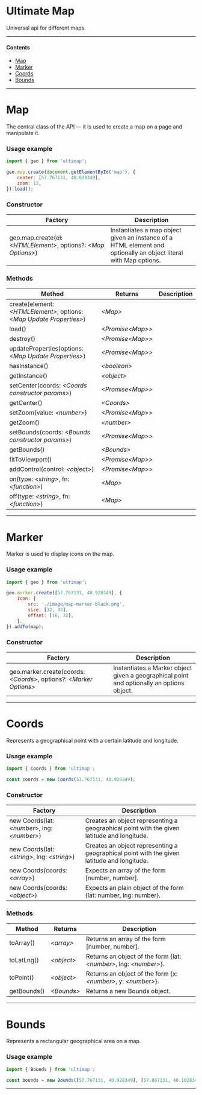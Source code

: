 # Ultimate Map

Universal api for different maps.

---

#### Contents
- [Map](#map)
- [Marker](#marker)
- [Coords](#coords)
- [Bounds](#bounds)

---

# Map

The central class of the API — it is used to create a map on a page and manipulate it.

### Usage example

``` javascript
import { geo } from 'ultimap';

geo.map.create(document.getElementById('map'), {
    center: [57.767131, 40.928349],
    zoom: 13,
}).load();
```

### Constructor

| Factory | Description |
| ------- | ----------- |
|geo.map.create(el: *\<HTMLElement\>*, options?: *\<Map Options\>*)| Instantiates a map object given an instance of a <div> HTML element and optionally an object literal with Map options.

### Methods

| Method | Returns | Description |
| ------ | ------- | ----------- |
| create(element: *\<HTMLElement\>*, options: *\<Map Update Properties\>*) | *\<Map\>* ||
| load() | *\<Promise\<Map\>\>* ||
| destroy() | *\<Promise\<Map\>\>* ||
| updateProperties(options: *\<Map Update Properties\>*) | *\<Promise\<Map\>\>* ||
| hasInstance() | *\<boolean\>* ||
| getInstance() | *\<object\>* ||
| setCenter(coords: *\<Coords constructor params\>*) | *\<Promise\<Map\>\>* ||
| getCenter() | *\<Coords\>* ||
| setZoom(value: *\<number\>*) | *\<Promise\<Map\>\>* ||
| getZoom() | *\<number\>* ||
| setBounds(coords: *\<Bounds constructor params\>*) | *\<Promise\<Map\>\>* ||
| getBounds() | *\<Bounds\>* ||
| fitToViewport() | *\<Promise\<Map\>\>* ||
| addControl(control: *\<object\>*) | *\<Promise\<Map\>\>* ||
| on(type: *\<string\>*, fn: *\<function\>*) | *\<Map\>* ||
| off(type: *\<string\>*, fn: *\<function\>*) | *\<Map\>* ||

---



# Marker

Marker is used to display icons on the map.

### Usage example

``` javascript
import { geo } from 'ultimap';

geo.marker.create([57.767131, 40.928349], {
    icon: {
        src: './image/map-marker-black.png',
        size: [32, 32],
        offset: [16, 32],
    },
}).addTo(map);
```

### Constructor

| Factory | Description |
| ------- | ----------- |
|geo.marker.create(coords: *\<Coords\>*, options?: *\<Marker Options\>* | Instantiates a Marker object given a geographical point and optionally an options object. |

---



# Coords

Represents a geographical point with a certain latitude and longitude.

### Usage example

``` javascript
import { Coords } from 'ultimap';

const coords = new Coords(57.767131, 40.928349);
```

### Constructor

| Factory | Description |
| ------- | ----------- |
|new Coords(lat: *\<number\>*, lng: *\<number\>*)| Creates an object representing a geographical point with the given latitude and longitude. |
|new Coords(lat: *\<string\>*, lng: *\<string\>*)| Creates an object representing a geographical point with the given latitude and longitude. |
|new Coords(coords: *\<array\>*) | Expects an array of the form \[number, number\]. |
|new Coords(coords: *\<object\>*) | Expects an plain object of the form {lat: number, lng: number}. |

### Methods

| Method | Returns | Description |
| ------ | ------- | ----------- |
| toArray() | *\<array\>* | Returns an array of the form \[number, number\].
| toLatLng() | *\<object\>* | Returns an object of the form {lat: *\<number\>*, lng: *\<number\>*}.
| toPoint() | *\<object\>* | Returns an object of the form {x: *\<number\>*, y: *\<number\>*}.
| getBounds() | *\<Bounds\>* | Returns a new Bounds object.

---



# Bounds

Represents a rectangular geographical area on a map.

### Usage example

``` javascript
import { Bounds } from 'ultimap';

const bounds = new Bounds([57.767131, 40.928349], [57.867131, 40.1028349]);
```

---


